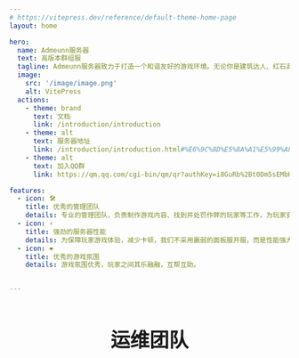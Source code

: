 ```yaml
---
# https://vitepress.dev/reference/default-theme-home-page
layout: home

hero:
  name: Admeunn服务器
  text: 高版本群组服
  tagline: Admeunn服务器致力于打造一个和谐友好的游戏环境。无论你是建筑达人、红石高手，还是纯粹的生存冒险者，Admeunn服务器都将成为你最理想的游戏乐园！
  image: 
    src: '/image/image.png'
    alt: VitePress
  actions:
    - theme: brand
      text: 文档
      link: /introduction/introduction
    - theme: alt
      text: 服务器地址
      link: /introduction/introduction.html#%E6%9C%8D%E5%8A%A1%E5%99%A8%E5%9C%B0%E5%9D%80
    - theme: alt
      text: 加入QQ群
      link: https://qm.qq.com/cgi-bin/qm/qr?authKey=i8GuRb%2Bt0Dm5sEMbHRtvXKpuNFo36vED5BAYVe%2FnVURT9AS24XK7%2Fs3f6%2BtU%2B7Nr&k=Pap9NT2vzt2jA3RV74X2MH-35TSZV0RS&noverify=0

features:
  - icon: 🛠️
    title: 优秀的管理团队
    details: 专业的管理团队，负责制作游戏内容、找到并处罚作弊的玩家等工作，为玩家安心游玩保驾护航。
  - icon: ⚡️
    title: 强劲的服务器性能
    details: 为保障玩家游戏体验，减少卡顿，我们不采用羸弱的面板服开服，而是性能强大的VPS。
  - icon: ❤️
    title: 优秀的游戏氛围
    details: 游戏氛围优秀，玩家之间其乐融融，互帮互助。


---
```


<script setup>
  import { VPTeamMembers } from 'vitepress/theme'
  const members = [
    {
      avatar: '/image/avatar/Futaba_Tachibana.jpg',
      name: 'Futaba_Tachibana',
      title: '技术/网站搭建',
      links: [
        { icon: 'github', link: 'https://github.com/FutabaTachibana' },
        { icon: 'bilibili', link: 'https://space.bilibili.com/37149306' }
      ]
    },
    {
      avatar: '/image/avatar/Dr_SFLSJ.jpg',
      name: 'Dr_SFLSJ',
      title: '宣传/文案',
      links: [
        
      ]
    },
    {
      avatar: '/image/avatar/wyykoko.jpg',
      name: 'wyykoko',
      title: '美工/建筑',
      links: [
        
      ]
    },
    {
      avatar: '/image/avatar/Dark_Young.jpg',
      name: 'Dark_Young',
      title: '部分资金支持',
      links: [
        
      ]
    },
    {
      avatar: '/image/avatar/Ringona.jpg',
      name: 'Ringona',
      title: '日常管理',
      links: [
        
      ]
    },
    {
      avatar: '/image/avatar/CloudLeaf_.jpg',
      name: 'CloudLeaf_',
      title: '日常管理',
      links: [
        
      ]
    },
  ]
</script>

<h2 style="text-align:center; line-height:2.0; font-size:250%;"><b>运维团队</b></h2>

<VPTeamMembers size="medium" :members="members" />

